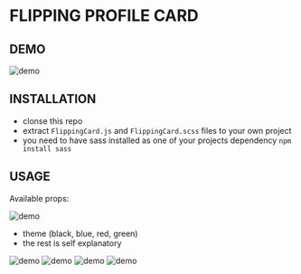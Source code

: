 # FLIPPING PROFILE CARD

## DEMO 

![demo](https://github.com/DawidSzpener/FlippingProfileCard/blob/main/src/assets/images/giphy.gif)

## INSTALLATION 

- clonse this repo
- extract ```FlippingCard.js``` and ```FlippingCard.scss``` files to your own project
- you need to have sass installed as one of your projects dependency ```npm install sass```

## USAGE

Available props: 

![demo](https://github.com/DawidSzpener/FlippingProfileCard/blob/main/src/assets/images/props.png)

- theme (black, blue, red, green)
- the rest is self explanatory 

![demo](https://github.com/DawidSzpener/FlippingProfileCard/blob/main/src/assets/images/black.png)
![demo](https://github.com/DawidSzpener/FlippingProfileCard/blob/main/src/assets/images/red.png)
![demo](https://github.com/DawidSzpener/FlippingProfileCard/blob/main/src/assets/images/blue.png)
![demo](https://github.com/DawidSzpener/FlippingProfileCard/blob/main/src/assets/images/green.png)
